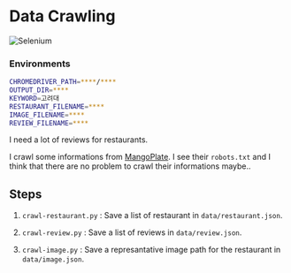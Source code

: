 # Data Crawling

<p align="left">
    <img alt="Selenium" src ="https://img.shields.io/badge/Selenium-343B02A.svg?&style=for-the-badge&logo=Selenium&logoColor=white"/>
</p>

### Environments

```bash
CHROMEDRIVER_PATH=****/****
OUTPUT_DIR=****
KEYWORD=고려대
RESTAURANT_FILENAME=****
IMAGE_FILENAME=****
REVIEW_FILENAME=****
```

I need a lot of reviews for restaurants.

I crawl some informations from [MangoPlate](https://www.mangoplate.com/). I see their `robots.txt` and I think that there are no problem to crawl their informations maybe..

## Steps

1. `crawl-restaurant.py` : Save a list of restaurant in `data/restaurant.json`.

2. `crawl-review.py` : Save a list of reviews in `data/review.json`.

3. `crawl-image.py` : Save a represantative image path for the restaurant in `data/image.json`.

